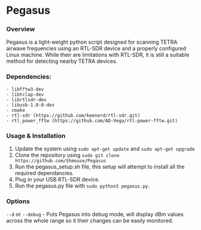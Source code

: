 # Pegasus

### Overview

Pegasus is a light-weight python script designed for scanning TETRA airwave frequencies using an RTL-SDR device and a properly configured Linux machine. While their are limitations with RTL-SDR, it is still a suitable method for detecting nearby TETRA devices.

### Dependencies:
```
- libfftw3-dev
- libtclap-dev
- librtlsdr-dev
- libusb-1.0-0-dev
- cmake
- rtl-sdr (https://github.com/keenerd/rtl-sdr.git)
- rtl_power_fftw (https://github.com/AD-Vega/rtl-power-fftw.git)
```

### Usage & Installation
1. Update the system using `sudo apt-get update` and `sudo apt-get upgrade`
2. Clone the repository using `sudo git clone https://github.com/Shmouse/Pegasus`
3. Run the pegasus_setup.sh file, this setup will attempt to install all the required dependancies.
4. Plug in your USB RTL-SDR device.
5. Run the pegasus.py file with `sudo python3 pegasus.py`.

### Options
`--d` or `--debug` - Puts Pegasus into debug mode, will display dBm values across the whole range so it their changes can be easily monitored.
